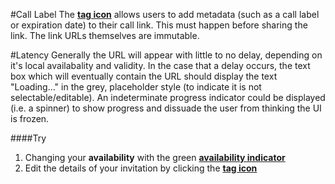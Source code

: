 #Call Label
The [**tag icon**](#newcall-cog) allows users to add metadata (such as a call label or expiration date) to their call link. This must happen before sharing the link. The link URLs themselves are immutable.

#Latency
Generally the URL will appear with little to no delay, depending on it's local availabality and validity. In the case that a delay occurs, the text box which will eventually contain the URL should display the text "Loading..." in the grey, placeholder style (to indicate it is not selectable/editable). An indeterminate progress indicator could be displayed (i.e. a spinner) to show progress and dissuade the user from thinking the UI is frozen.

####Try
1. Changing your **availability** with the green [**availability indicator**](#availability-indicator)
2. Edit the details of your invitation by clicking the [**tag icon**](#newcall-cog)